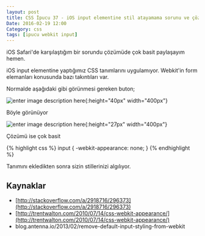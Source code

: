 ```yaml
---
layout: post
title: CSS İpucu 37 - iOS input elementine stil atayamama sorunu ve çözümü
Date: 2016-02-19 12:00
Category: css
tags: [ipucu webkit input]
---
```


iOS Safari'de karşılaştığım bir sorundu çözümüde çok basit paylaşayım hemen.

iOS input elementine yaptığımız CSS tanımlarını uygulamıyor. Webkit'in form elemanları konusunda bazı takıntıları var.

Normalde aşağıdaki gibi görünmesi gereken buton;

![enter image description here](https://fatihhayrioglu.com/images/ios-webkit-bug-2.png){:height="40px" width="400px"}

Böyle görünüyor

![enter image description here](https://fatihhayrioglu.com/images/ios-webkit-bug.png){:height="27px" width="400px"}

Çözümü ise çok basit

{% highlight css %}
  input {
    -webkit-appearance: none;
  }
{% endhighlight %}

Tanımını ekledikten sonra sizin stillerinizi algılıyor.

## Kaynaklar

 - [http://stackoverflow.com/a/2918716/296373](http://stackoverflow.com/a/2918716/296373)
 - [http://trentwalton.com/2010/07/14/css-webkit-appearance/](http://trentwalton.com/2010/07/14/css-webkit-appearance/)
 - blog.antenna.io/2013/02/remove-default-input-styling-from-webkit